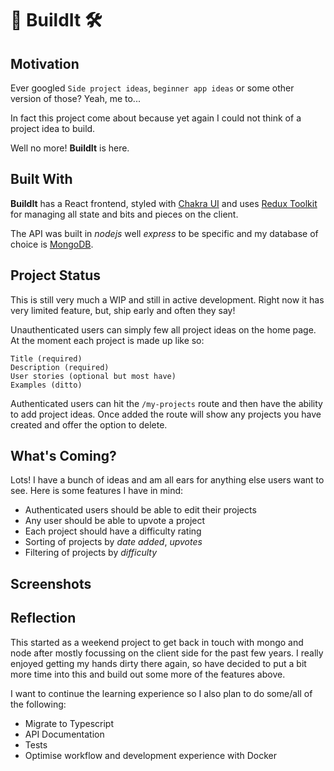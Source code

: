 # 👷 BuildIt 🛠️

## Motivation

Ever googled `Side project ideas`, `beginner app ideas` or some other version of those? Yeah, me to...

In fact this project come about because yet again I could not think of a project idea to build.

Well no more! **BuildIt** is here.

## Built With

**BuildIt** has a React frontend, styled with [Chakra UI](https://chakra-ui.com/) and uses [Redux Toolkit](https://redux-toolkit.js.org/tutorials/overview) for managing all state and bits and pieces on the client.

The API was built in _nodejs_ well _express_ to be specific and my database of choice is [MongoDB](https://www.mongodb.com/).

## Project Status

This is still very much a WIP and still in active development. Right now it has very limited feature, but, ship early and often they say!

Unauthenticated users can simply few all project ideas on the home page. At the moment each project is made up like so:

```
Title (required)
Description (required)
User stories (optional but most have)
Examples (ditto)
```

Authenticated users can hit the `/my-projects` route and then have the ability to add project ideas. Once added the route will show any projects you have created and offer the option to delete.

## What's Coming?

Lots! I have a bunch of ideas and am all ears for anything else users want to see. Here is some features I have in mind:

- Authenticated users should be able to edit their projects
- Any user should be able to upvote a project
- Each project should have a difficulty rating
- Sorting of projects by _date added_, _upvotes_
- Filtering of projects by _difficulty_

## Screenshots

## Reflection

This started as a weekend project to get back in touch with mongo and node after mostly focussing on the client side for the past few years. I really enjoyed getting my hands dirty there again, so have decided to put a bit more time into this and build out some more of the features above.

I want to continue the learning experience so I also plan to do some/all of the following:

- Migrate to Typescript
- API Documentation
- Tests
- Optimise workflow and development experience with Docker
